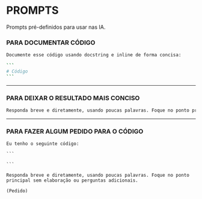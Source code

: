 # PROMPTS

Prompts pré-definidos para usar nas IA.

### PARA DOCUMENTAR CÓDIGO

``````bash
Documente esse código usando docstring e inline de forma concisa:

```
# Código
```
``````

---

### PARA DEIXAR O RESULTADO MAIS CONCISO

```bash
Responda breve e diretamente, usando poucas palavras. Foque no ponto principal sem elaboração ou perguntas adicionais.
```

---

### PARA FAZER ALGUM PEDIDO PARA O CÓDIGO

``````
Eu tenho o seguinte código:

```

```

Responda breve e diretamente, usando poucas palavras. Foque no ponto principal sem elaboração ou perguntas adicionais.

(Pedido)
``````
